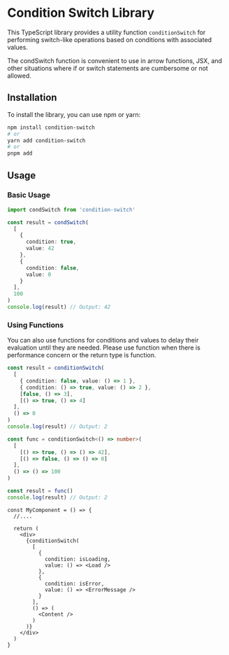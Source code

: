 # Condition Switch Library

This TypeScript library provides a utility function `conditionSwitch` for performing switch-like operations based on conditions with associated values.

The condSwitch function is convenient to use in arrow functions, JSX, and other situations where if or switch statements are cumbersome or not allowed.

## Installation

To install the library, you can use npm or yarn:

```bash
npm install condition-switch
# or
yarn add condition-switch
# or
pnpm add
```

## Usage

### Basic Usage

```ts
import condSwitch from 'condition-switch'

const result = condSwitch(
  [
    {
      condition: true,
      value: 42
    },
    {
      condition: false,
      value: 0
    }
  ],
  100
)
console.log(result) // Output: 42
```

### Using Functions

You can also use functions for conditions and values to delay their evaluation until they are needed.
Please use function when there is performance concern or the return type is function.

```ts
const result = conditionSwitch(
  [
    { condition: false, value: () => 1 },
    { condition: () => true, value: () => 2 },
    [false, () => 3],
    [() => true, () => 4]
  ],
  () => 0
)
console.log(result) // Output: 2

const func = conditionSwitch<() => number>(
  [
    [() => true, () => () => 42],
    [() => false, () => () => 0]
  ],
  () => () => 100
)

const result = func()
console.log(result) // Output: 2
```

```tsx
const MyComponent = () => {
  //....

  return (
    <div>
      {conditionSwitch(
        [
          {
            condition: isLoading,
            value: () => <Load />
          },
          {
            condition: isError,
            value: () => <ErrorMessage />
          }
        ],
        () => (
          <Content />
        )
      )}
    </div>
  )
}
```
